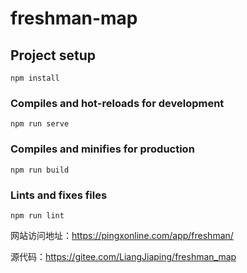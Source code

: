 # freshman-map

## Project setup
```
npm install
```

### Compiles and hot-reloads for development
```
npm run serve
```

### Compiles and minifies for production
```
npm run build
```

### Lints and fixes files
```
npm run lint
```


网站访问地址：https://pingxonline.com/app/freshman/

源代码：https://gitee.com/LiangJiaping/freshman_map
